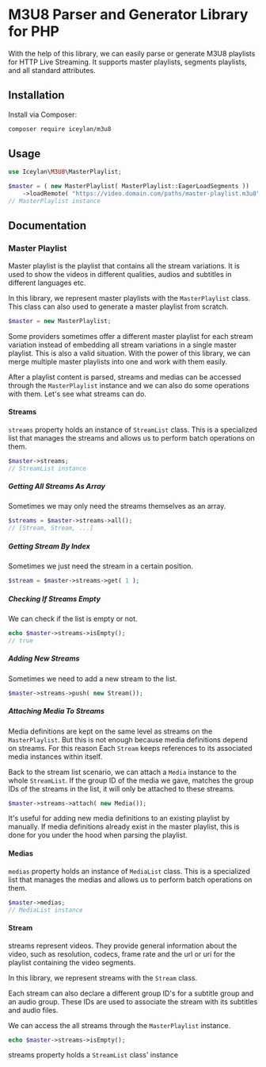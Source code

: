 # M3U8 Parser and Generator Library for PHP
With the help of this library, we can easily parse or generate M3U8 playlists for HTTP Live Streaming. It supports master playlists, segments playlists, and all standard attributes.

## Installation
Install via Composer:

```bash
composer require iceylan/m3u8
```

## Usage
```php
use Iceylan\M3U8\MasterPlaylist;

$master = ( new MasterPlaylist( MasterPlaylist::EagerLoadSegments ))
	->loadRemote( "https://video.domain.com/paths/master-playlist.m3u8" );
// MasterPlaylist instance
```

## Documentation
### Master Playlist
Master playlist is the playlist that contains all the stream variations. It is used to show the videos in different qualities, audios and subtitles in different languages etc.

In this library, we represent master playlists with the `MasterPlaylist` class. This class can also used to generate a master playlist from scratch.

```php
$master = new MasterPlaylist;
```

Some providers sometimes offer a different master playlist for each stream variation instead of embedding all stream variations in a single master playlist. This is also a valid situation. With the power of this library, we can merge multiple master playlists into one and work with them easily.

After a playlist content is parsed, streams and medias can be accessed through the `MasterPlaylist` instance and we can also do some operations with them. Let's see what streams can do.

#### Streams
`streams` property holds an instance of `StreamList` class. This is a specialized list that manages the streams and allows us to perform batch operations on them.

```php
$master->streams;
// StreamList instance
```

##### Getting All Streams As Array
Sometimes we may only need the streams themselves as an array.

```php
$streams = $master->streams->all();
// [Stream, Stream, ...]
```

##### Getting Stream By Index
Sometimes we just need the stream in a certain position.

```php
$stream = $master->streams->get( 1 );
```

##### Checking If Streams Empty
We can check if the list is empty or not.

```php
echo $master->streams->isEmpty();
// true
```

##### Adding New Streams
Sometimes we need to add a new stream to the list.

```php
$master->streams->push( new Stream());
```

##### Attaching Media To Streams
Media definitions are kept on the same level as streams on the `MasterPlaylist`. But this is not enough because media definitions depend on streams. For this reason Each `Stream` keeps references to its associated media instances within itself.

Back to the stream list scenario, we can attach a `Media` instance to the whole `StreamList`. If the group ID of the media we gave, matches the group IDs of the streams in the list, it will only be attached to these streams.

```php
$master->streams->attach( new Media());
```

It's useful for adding new media definitions to an existing playlist by manually. If media definitions already exist in the master playlist, this is done for you under the hood when parsing the playlist.

#### Medias
`medias` property holds an instance of `MediaList` class. This is a specialized list that manages the medias and allows us to perform batch operations on them.

```php
$master->medias;
// MediaList instance
```

#### Stream
streams represent videos. They provide general information about the video, such as resolution, codecs, frame rate and the url or uri for the playlist containing the video segments.

In this library, we represent streams with the `Stream` class.

Each stream can also declare a different group ID's for a subtitle group and an audio group. These IDs are used to associate the stream with its subtitles and audio files.

We can access the all streams through the `MasterPlaylist` instance.

```php
echo $master->streams->isEmpty();
```

streams property holds a `StreamList` class' instance 